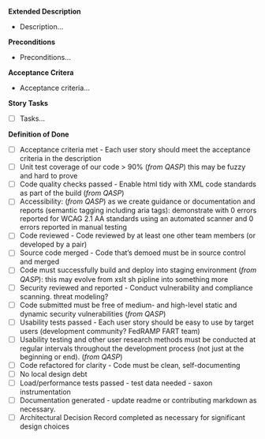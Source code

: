 **Extended Description**
- Description...

**Preconditions**
- Preconditions...

**Acceptance Critera**
- Acceptance criteria...

**Story Tasks**
- [ ] Tasks...

**Definition of Done**
 - [ ] Acceptance criteria met - Each user story should meet the acceptance criteria in the description
 - [ ] Unit test coverage of our code > 90%  (*from QASP*) this may be fuzzy and hard to prove
 - [ ] Code quality checks passed - Enable html tidy with XML code standards as part of the build (*from QASP*)
 - [ ] Accessibility: (*from QASP*) as we create guidance or documentation and reports (semantic tagging including aria tags): demonstrate with 0 errors reported for WCAG 2.1 AA standards using an automated scanner and 0 errors reported in manual testing
 - [ ] Code reviewed - Code reviewed by at least one other team members (or developed by a pair)
 - [ ] Source code merged - Code that’s demoed must be in source control and merged
 - [ ] Code must successfully build and deploy into staging environment (*from QASP*): this may evolve from xslt sh pipline into something more
 - [ ] Security reviewed and reported - Conduct vulnerability and compliance scanning. threat modeling? 
 - [ ] Code submitted must be free of medium- and high-level static and dynamic security vulnerabilities (*from QASP*)
 - [ ] Usability tests passed - Each user story should be easy to use by target users (development community? FedRAMP FART team)
 - [ ] Usability testing and other user research methods must be conducted at regular intervals throughout the development process (not just at the beginning or end). (*from QASP*)
 - [ ] Code refactored for clarity - Code must be clean, self-documenting
 - [ ] No local design debt
 - [ ] Load/performance tests passed - test data needed - saxon instrumentation
 - [ ] Documentation generated - update readme or contributing markdown as necessary.
 - [ ] Architectural Decision Record completed as necessary for significant design choices

